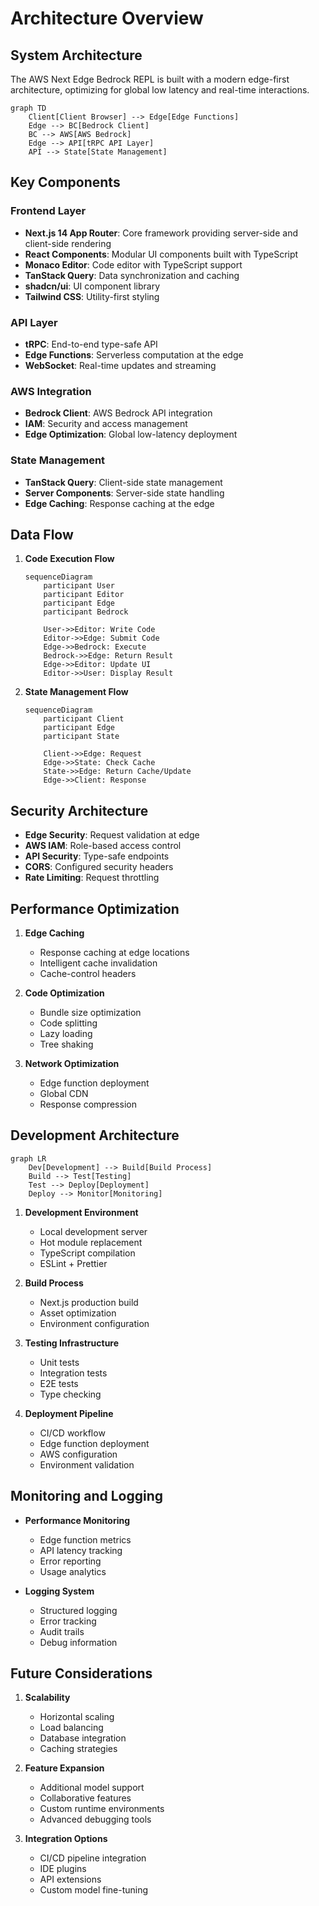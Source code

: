 # Architecture Overview

## System Architecture

The AWS Next Edge Bedrock REPL is built with a modern edge-first architecture, optimizing for global low latency and real-time interactions.

```mermaid
graph TD
    Client[Client Browser] --> Edge[Edge Functions]
    Edge --> BC[Bedrock Client]
    BC --> AWS[AWS Bedrock]
    Edge --> API[tRPC API Layer]
    API --> State[State Management]
```

## Key Components

### Frontend Layer
- **Next.js 14 App Router**: Core framework providing server-side and client-side rendering
- **React Components**: Modular UI components built with TypeScript
- **Monaco Editor**: Code editor with TypeScript support
- **TanStack Query**: Data synchronization and caching
- **shadcn/ui**: UI component library
- **Tailwind CSS**: Utility-first styling

### API Layer
- **tRPC**: End-to-end type-safe API
- **Edge Functions**: Serverless computation at the edge
- **WebSocket**: Real-time updates and streaming

### AWS Integration
- **Bedrock Client**: AWS Bedrock API integration
- **IAM**: Security and access management
- **Edge Optimization**: Global low-latency deployment

### State Management
- **TanStack Query**: Client-side state management
- **Server Components**: Server-side state handling
- **Edge Caching**: Response caching at the edge

## Data Flow

1. **Code Execution Flow**
   ```mermaid
   sequenceDiagram
       participant User
       participant Editor
       participant Edge
       participant Bedrock
       
       User->>Editor: Write Code
       Editor->>Edge: Submit Code
       Edge->>Bedrock: Execute
       Bedrock->>Edge: Return Result
       Edge->>Editor: Update UI
       Editor->>User: Display Result
   ```

2. **State Management Flow**
   ```mermaid
   sequenceDiagram
       participant Client
       participant Edge
       participant State
       
       Client->>Edge: Request
       Edge->>State: Check Cache
       State->>Edge: Return Cache/Update
       Edge->>Client: Response
   ```

## Security Architecture

- **Edge Security**: Request validation at edge
- **AWS IAM**: Role-based access control
- **API Security**: Type-safe endpoints
- **CORS**: Configured security headers
- **Rate Limiting**: Request throttling

## Performance Optimization

1. **Edge Caching**
   - Response caching at edge locations
   - Intelligent cache invalidation
   - Cache-control headers

2. **Code Optimization**
   - Bundle size optimization
   - Code splitting
   - Lazy loading
   - Tree shaking

3. **Network Optimization**
   - Edge function deployment
   - Global CDN
   - Response compression

## Development Architecture

```mermaid
graph LR
    Dev[Development] --> Build[Build Process]
    Build --> Test[Testing]
    Test --> Deploy[Deployment]
    Deploy --> Monitor[Monitoring]
```

1. **Development Environment**
   - Local development server
   - Hot module replacement
   - TypeScript compilation
   - ESLint + Prettier

2. **Build Process**
   - Next.js production build
   - Asset optimization
   - Environment configuration

3. **Testing Infrastructure**
   - Unit tests
   - Integration tests
   - E2E tests
   - Type checking

4. **Deployment Pipeline**
   - CI/CD workflow
   - Edge function deployment
   - AWS configuration
   - Environment validation

## Monitoring and Logging

- **Performance Monitoring**
  - Edge function metrics
  - API latency tracking
  - Error reporting
  - Usage analytics

- **Logging System**
  - Structured logging
  - Error tracking
  - Audit trails
  - Debug information

## Future Considerations

1. **Scalability**
   - Horizontal scaling
   - Load balancing
   - Database integration
   - Caching strategies

2. **Feature Expansion**
   - Additional model support
   - Collaborative features
   - Custom runtime environments
   - Advanced debugging tools

3. **Integration Options**
   - CI/CD pipeline integration
   - IDE plugins
   - API extensions
   - Custom model fine-tuning
